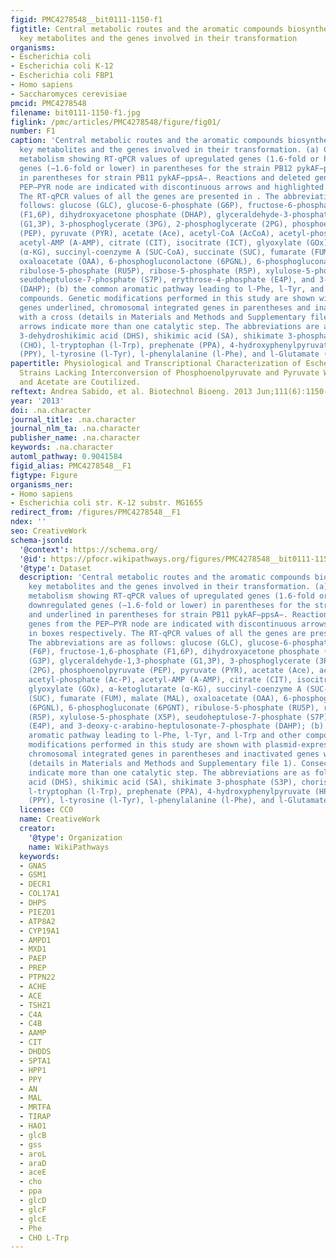 ```yaml
---
figid: PMC4278548__bit0111-1150-f1
figtitle: Central metabolic routes and the aromatic compounds biosynthesis showing
  key metabolites and the genes involved in their transformation
organisms:
- Escherichia coli
- Escherichia coli K-12
- Escherichia coli FBP1
- Homo sapiens
- Saccharomyces cerevisiae
pmcid: PMC4278548
filename: bit0111-1150-f1.jpg
figlink: /pmc/articles/PMC4278548/figure/fig01/
number: F1
caption: 'Central metabolic routes and the aromatic compounds biosynthesis showing
  key metabolites and the genes involved in their transformation. (a) Central carbon
  metabolism showing RT-qPCR values of upregulated genes (1.6-fold or higher) or downregulated
  genes (−1.6-fold or lower) in parentheses for the strain PB12 pykAF−ppsA− and underlined
  in parentheses for strain PB11 pykAF−ppsA−. Reactions and deleted genes from the
  PEP–PYR node are indicated with discontinuous arrows and highlighted in boxes respectively.
  The RT-qPCR values of all the genes are presented in . The abbreviations are as
  follows: glucose (GLC), glucose-6-phosphate (G6P), fructose-6-phosphate (F6P), fructose-1,6-phosphate
  (F1,6P), dihydroxyacetone phosphate (DHAP), glyceraldehyde-3-phosphate (G3P), glyceraldehyde-1,3-phosphate
  (G1,3P), 3-phosphoglycerate (3PG), 2-phosphoglycerate (2PG), phosphoenolpyruvate
  (PEP), pyruvate (PYR), acetate (Ace), acetyl-CoA (AcCoA), acetyl-phosphate (Ac-P),
  acetyl-AMP (A-AMP), citrate (CIT), isocitrate (ICT), glyoxylate (GOx), α-ketoglutarate
  (α-KG), succinyl-coenzyme A (SUC-CoA), succinate (SUC), fumarate (FUM), malate (MAL),
  oxaloacetate (OAA), 6-phosphogluconolactone (6PGNL), 6-phosphogluconate (6PGNT),
  ribulose-5-phosphate (RU5P), ribose-5-phosphate (R5P), xylulose-5-phosphate (X5P),
  seudoheptulose-7-phosphate (S7P), erythrose-4-phosphate (E4P), and 3-deoxy-c-arabino-heptulosonate-7-phosphate
  (DAHP); (b) the common aromatic pathway leading to l-Phe, l-Tyr, and l-Trp and other
  compounds. Genetic modifications performed in this study are shown with plasmid-expressed
  genes underlined, chromosomal integrated genes in parentheses and inactivated genes
  with a cross (details in Materials and Methods and Supplementary file 1). Consecutive
  arrows indicate more than one catalytic step. The abbreviations are as follows:
  3-dehydroshikimic acid (DHS), shikimic acid (SA), shikimate 3-phosphate (S3P), chorismate
  (CHO), l-tryptophan (l-Trp), prephenate (PPA), 4-hydroxyphenylpyruvate (HPP), phenylpyruvate
  (PPY), l-tyrosine (l-Tyr), l-phenylalanine (l-Phe), and l-Glutamate (l-Glu).'
papertitle: Physiological and Transcriptional Characterization of Escherichia Coli
  Strains Lacking Interconversion of Phosphoenolpyruvate and Pyruvate When Glucose
  and Acetate are Coutilized.
reftext: Andrea Sabido, et al. Biotechnol Bioeng. 2013 Jun;111(6):1150-1160.
year: '2013'
doi: .na.character
journal_title: .na.character
journal_nlm_ta: .na.character
publisher_name: .na.character
keywords: .na.character
automl_pathway: 0.9041584
figid_alias: PMC4278548__F1
figtype: Figure
organisms_ner:
- Homo sapiens
- Escherichia coli str. K-12 substr. MG1655
redirect_from: /figures/PMC4278548__F1
ndex: ''
seo: CreativeWork
schema-jsonld:
  '@context': https://schema.org/
  '@id': https://pfocr.wikipathways.org/figures/PMC4278548__bit0111-1150-f1.html
  '@type': Dataset
  description: 'Central metabolic routes and the aromatic compounds biosynthesis showing
    key metabolites and the genes involved in their transformation. (a) Central carbon
    metabolism showing RT-qPCR values of upregulated genes (1.6-fold or higher) or
    downregulated genes (−1.6-fold or lower) in parentheses for the strain PB12 pykAF−ppsA−
    and underlined in parentheses for strain PB11 pykAF−ppsA−. Reactions and deleted
    genes from the PEP–PYR node are indicated with discontinuous arrows and highlighted
    in boxes respectively. The RT-qPCR values of all the genes are presented in .
    The abbreviations are as follows: glucose (GLC), glucose-6-phosphate (G6P), fructose-6-phosphate
    (F6P), fructose-1,6-phosphate (F1,6P), dihydroxyacetone phosphate (DHAP), glyceraldehyde-3-phosphate
    (G3P), glyceraldehyde-1,3-phosphate (G1,3P), 3-phosphoglycerate (3PG), 2-phosphoglycerate
    (2PG), phosphoenolpyruvate (PEP), pyruvate (PYR), acetate (Ace), acetyl-CoA (AcCoA),
    acetyl-phosphate (Ac-P), acetyl-AMP (A-AMP), citrate (CIT), isocitrate (ICT),
    glyoxylate (GOx), α-ketoglutarate (α-KG), succinyl-coenzyme A (SUC-CoA), succinate
    (SUC), fumarate (FUM), malate (MAL), oxaloacetate (OAA), 6-phosphogluconolactone
    (6PGNL), 6-phosphogluconate (6PGNT), ribulose-5-phosphate (RU5P), ribose-5-phosphate
    (R5P), xylulose-5-phosphate (X5P), seudoheptulose-7-phosphate (S7P), erythrose-4-phosphate
    (E4P), and 3-deoxy-c-arabino-heptulosonate-7-phosphate (DAHP); (b) the common
    aromatic pathway leading to l-Phe, l-Tyr, and l-Trp and other compounds. Genetic
    modifications performed in this study are shown with plasmid-expressed genes underlined,
    chromosomal integrated genes in parentheses and inactivated genes with a cross
    (details in Materials and Methods and Supplementary file 1). Consecutive arrows
    indicate more than one catalytic step. The abbreviations are as follows: 3-dehydroshikimic
    acid (DHS), shikimic acid (SA), shikimate 3-phosphate (S3P), chorismate (CHO),
    l-tryptophan (l-Trp), prephenate (PPA), 4-hydroxyphenylpyruvate (HPP), phenylpyruvate
    (PPY), l-tyrosine (l-Tyr), l-phenylalanine (l-Phe), and l-Glutamate (l-Glu).'
  license: CC0
  name: CreativeWork
  creator:
    '@type': Organization
    name: WikiPathways
  keywords:
  - GNAS
  - GSM1
  - DECR1
  - COL17A1
  - DHPS
  - PIEZO1
  - ATP8A2
  - CYP19A1
  - AMPD1
  - MXD1
  - PAEP
  - PREP
  - PTPN22
  - ACHE
  - ACE
  - TSHZ1
  - C4A
  - C4B
  - AAMP
  - CIT
  - DHDDS
  - SPTA1
  - HPP1
  - PPY
  - AN
  - MAL
  - MRTFA
  - TIRAP
  - HAO1
  - glcB
  - gss
  - aroL
  - araD
  - aceE
  - cho
  - ppa
  - glcD
  - glcF
  - glcE
  - Phe
  - CHO L-Trp
---
```

